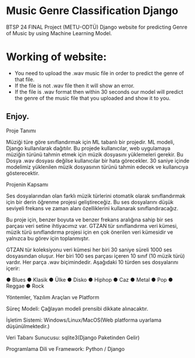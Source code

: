 # Music Genre Classification Django

BTSP 24 FINAL Project (METU-ODTÜ)
 Django website for predicting Genre of Music by using Machine Learning Model.
 
# Working of website:
* You need to upload the .wav music file in order to predict the genre of that file.
* If the file is not .wav file then it will show an error.
* If the file is .wav format then within 30 seconds our model will predict the genre of the music file that you uploaded and show it to you.

## Enjoy.
 

 
Proje Tanımı


Müziği türe göre sınıflandırmak için ML tabanlı bir projedir. ML modeli, Django kullanılarak dağıtılır. Bu projede kullanıcılar, web uygulamaya müziğin türünü tahmin etmek için müzik dosyasını yüklemeleri gerekir. Bu Dosya .wav dosyası değilse kullanıcılar bir hata görecekler. 30 saniye içinde modelimiz yüklenilen müzik dosyasının türünü tahmin edecek ve kullanıcıya gösterecektir.


Projenin Kapsamı

Ses dosyalarından olan  farklı müzik türlerini otomatik olarak sınıflandırmak için bir derin öğrenme projesi geliştireceğiz. Bu ses dosyalarını düşük seviyeli frekans ve zaman alanı özelliklerini kullanarak sınıflandıracağız.

Bu proje için, benzer boyuta ve benzer frekans aralığına sahip bir ses parçası veri setine ihtiyacımız var. GTZAN tür sınıflandırma veri kümesi, müzik türü sınıflandırma projesi için en çok önerilen veri kümesidir ve yalnızca bu görev için toplanmıştır.

GTZAN tür koleksiyonu veri kümesi her biri 30 saniye süreli 1000 ses dosyasından oluşur. Her biri 100 ses parçası içeren 10 sınıf (10 müzik türü) vardır. Her parça .wav biçimindedir. Aşağıdaki 10 türden ses dosyalarını içerir:

●	Blues
●	Klasik
●	Ülke
●	Disko
●	Hiphop
●	Caz
●	Metal
●	Pop
●	Reggae
●	Rock


Yöntemler, Yazılım Araçları ve Platform

Süreç Modeli:  Çağlayan modeli prensibi dikkate alınacaktır. 

İşletim Sistemi: Windows/Linux/MacOS(Web platforma uyarlama düşünülmektedir.)

Veri Tabanı Sunucusu: sqlite3(Django Paketinden Gelir)

Programlama Dili ve Framework: Python / Django

